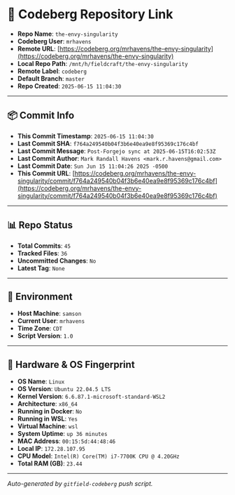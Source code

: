 # 🔗 Codeberg Repository Link

- **Repo Name**: `the-envy-singularity`
- **Codeberg User**: `mrhavens`
- **Remote URL**: [https://codeberg.org/mrhavens/the-envy-singularity](https://codeberg.org/mrhavens/the-envy-singularity)
- **Local Repo Path**: `/mnt/h/fieldcraft/the-envy-singularity`
- **Remote Label**: `codeberg`
- **Default Branch**: `master`
- **Repo Created**: `2025-06-15 11:04:30`

---

## 📦 Commit Info

- **This Commit Timestamp**: `2025-06-15 11:04:30`
- **Last Commit SHA**: `f764a249540b04f3b6e40ea9e8f95369c176c4bf`
- **Last Commit Message**: `Post-Forgejo sync at 2025-06-15T16:02:53Z`
- **Last Commit Author**: `Mark Randall Havens <mark.r.havens@gmail.com>`
- **Last Commit Date**: `Sun Jun 15 11:04:26 2025 -0500`
- **This Commit URL**: [https://codeberg.org/mrhavens/the-envy-singularity/commit/f764a249540b04f3b6e40ea9e8f95369c176c4bf](https://codeberg.org/mrhavens/the-envy-singularity/commit/f764a249540b04f3b6e40ea9e8f95369c176c4bf)

---

## 📊 Repo Status

- **Total Commits**: `45`
- **Tracked Files**: `36`
- **Uncommitted Changes**: `No`
- **Latest Tag**: `None`

---

## 🧭 Environment

- **Host Machine**: `samson`
- **Current User**: `mrhavens`
- **Time Zone**: `CDT`
- **Script Version**: `1.0`

---

## 🧬 Hardware & OS Fingerprint

- **OS Name**: `Linux`
- **OS Version**: `Ubuntu 22.04.5 LTS`
- **Kernel Version**: `6.6.87.1-microsoft-standard-WSL2`
- **Architecture**: `x86_64`
- **Running in Docker**: `No`
- **Running in WSL**: `Yes`
- **Virtual Machine**: `wsl`
- **System Uptime**: `up 36 minutes`
- **MAC Address**: `00:15:5d:44:48:46`
- **Local IP**: `172.28.107.95`
- **CPU Model**: `Intel(R) Core(TM) i7-7700K CPU @ 4.20GHz`
- **Total RAM (GB)**: `23.44`

---

_Auto-generated by `gitfield-codeberg` push script._
